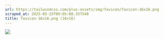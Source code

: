 ```yaml
---
url: https://tailwindcss.com/plus-assets/img/favicon/favicon-16x16.png
scraped_at: 2025-05-25T09:05:08.357548
title: favicon-16x16.png (16×16)
---
```


![](https://tailwindcss.com/plus-assets/img/favicon/favicon-16x16.png)

